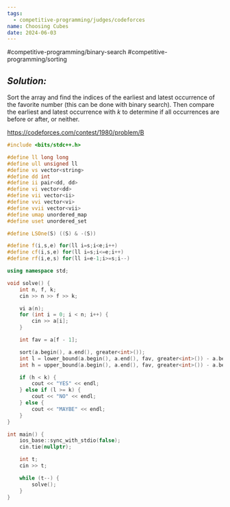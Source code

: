 ```yaml
---
tags:
  - competitive-programming/judges/codeforces
name: Choosing Cubes
date: 2024-06-03
---
```

#competitive-programming/binary-search #competitive-programming/sorting 
## _Solution:_
Sort the array and find the indices of the earliest and latest occurrence of the favorite number (this can be done with binary search). Then compare the earliest and latest occurrence with $k$ to determine if all occurrences are before or after, or neither.

https://codeforces.com/contest/1980/problem/B
```cpp
#include <bits/stdc++.h>

#define ll long long
#define ull unsigned ll
#define vs vector<string>
#define dd int
#define ii pair<dd, dd>
#define vi vector<dd>
#define vii vector<ii>
#define vvi vector<vi>
#define vvii vector<vii>
#define umap unordered_map
#define uset unordered_set

#define LSOne(S) ((S) & -(S))

#define f(i,s,e) for(ll i=s;i<e;i++)
#define cf(i,s,e) for(ll i=s;i<=e;i++)
#define rf(i,e,s) for(ll i=e-1;i>=s;i--)

using namespace std;

void solve() {
    int n, f, k;
    cin >> n >> f >> k;

    vi a(n);
    for (int i = 0; i < n; i++) {
        cin >> a[i];
    }

    int fav = a[f - 1];

    sort(a.begin(), a.end(), greater<int>());
    int l = lower_bound(a.begin(), a.end(), fav, greater<int>()) - a.begin();
    int h = upper_bound(a.begin(), a.end(), fav, greater<int>()) - a.begin() - 1;

    if (h < k) {
        cout << "YES" << endl;
    } else if (l >= k) {
        cout << "NO" << endl;
    } else {
        cout << "MAYBE" << endl;
    }
}

int main() {
    ios_base::sync_with_stdio(false);
    cin.tie(nullptr);

    int t;
    cin >> t;

    while (t--) {
        solve();
    }
}
```